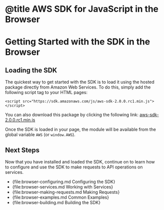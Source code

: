 # @title AWS SDK for JavaScript in the Browser

# Getting Started with the SDK in the Browser

## Loading the SDK

The quickest way to get started with the SDK is to load it using the hosted
package directly from Amazon Web Services. To do this, simply add the following
script tag to your HTML pages:

    <script src="https://sdk.amazonaws.com/js/aws-sdk-2.0.0.rc1.min.js"></script>

You can also download this package by clicking the following link:
[aws-sdk-2.0.0.rc1.min.js](https://sdk.amazonaws.com/js/aws-sdk-2.0.0.rc1.min.js)

Once the SDK is loaded in your page, the module will be available from
the global variable `AWS` (or `window.AWS`).

## Next Steps

Now that you have installed and loaded the SDK, continue on to learn how to
configure and use the SDK to make requests to API operations on services.

* {file:browser-configuring.md Configuring the SDK}
* {file:browser-services.md Working with Services}
* {file:browser-making-requests.md Making Requests}
* {file:browser-examples.md Common Examples}
* {file:browser-building.md Building the SDK}
